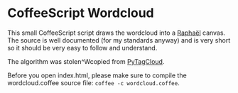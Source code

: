 
CoffeeScript Wordcloud
======================

This small CoffeeScript script draws the wordcloud into a [Raphaël][raphael]
canvas. The source is well documented (for my standards anyway) and is very
short so it should be very easy to follow and understand.

The algorithm was stolen^Wcopied from [PyTagCloud][pytagcloud].

Before you open index.html, please make sure to compile the wordcloud.coffee
source file: `coffee -c wordcloud.coffee`.

[raphael]:http://raphaeljs.com/index.html
[pytagcloud]:https://labs.atizo.com/software/#pytagcloud
